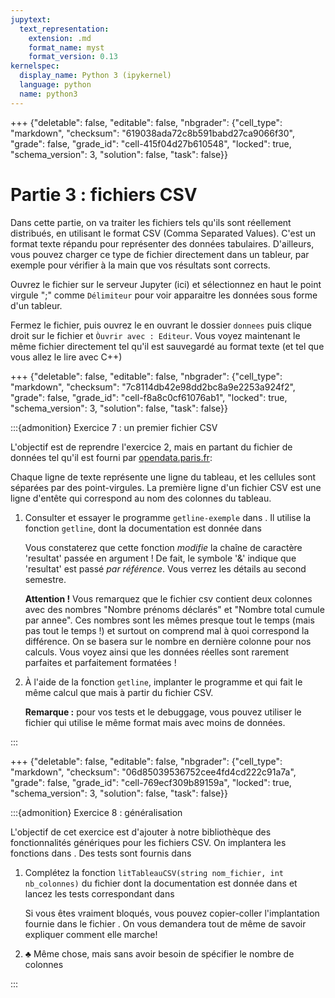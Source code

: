 ```yaml
---
jupytext:
  text_representation:
    extension: .md
    format_name: myst
    format_version: 0.13
kernelspec:
  display_name: Python 3 (ipykernel)
  language: python
  name: python3
---
```


+++ {"deletable": false, "editable": false, "nbgrader": {"cell_type": "markdown", "checksum": "619038ada72c8b591babd27ca9066f30", "grade": false, "grade_id": "cell-415f04d27b610548", "locked": true, "schema_version": 3, "solution": false, "task": false}}

# Partie 3 : fichiers CSV

Dans cette partie, on va traiter les fichiers tels qu'ils sont réellement distribués, en utilisant le format CSV (Comma Separated Values). C'est un format
texte répandu pour représenter des données tabulaires. D'ailleurs, vous
pouvez charger ce type de fichier directement dans un tableur, par
exemple pour vérifier à la main que vos résultats sont corrects.

Ouvrez le fichier [](donnees/donnees-test.csv) sur le serveur Jupyter (ici) et sélectionnez en haut le point virgule ";" comme `Délimiteur` pour voir apparaitre les données sous forme d'un tableur.

Fermez le fichier, puis ouvrez le en ouvrant le dossier `donnees` puis clique droit sur le fichier et `Òuvrir avec : Editeur`. Vous voyez maintenant le même fichier directement tel qu'il est sauvegardé au format texte (et tel que vous allez le lire avec C++)

+++ {"deletable": false, "editable": false, "nbgrader": {"cell_type": "markdown", "checksum": "7c8114db42e98dd2bc8a9e2253a924f2", "grade": false, "grade_id": "cell-f8a8c0cf61076ab1", "locked": true, "schema_version": 3, "solution": false, "task": false}}

:::{admonition} Exercice 7 : un premier fichier CSV

L'objectif est de reprendre l'exercice 2, mais en partant du fichier de
données tel qu'il est fourni par [opendata.paris.fr](opendata.paris.fr):
[](donnees/liste_des_prenoms.csv)

Chaque ligne de texte représente une ligne du tableau, et les cellules
sont séparées par des point-virgules. La première ligne d'un fichier CSV
est une ligne d'entête qui correspond au nom des colonnes du tableau.

1.  Consulter et essayer le programme `getline-exemple` dans [](getline-exemple.cpp). Il utilise la fonction `getline`, dont la documentation
    est donnée dans [](getline.hpp)


    Vous constaterez que cette fonction *modifie* la chaîne de caractère
    'resultat' passée en argument ! De fait, le symbole '&' indique que
    'resultat' est passé *par référence*. Vous verrez les détails au
    second semestre.

    **Attention !** Vous remarquez que le fichier csv contient deux
    colonnes avec des nombres "Nombre prénoms déclarés" et "Nombre total
    cumule par annee". Ces nombres sont les mêmes presque tout le temps
    (mais pas tout le temps !) et surtout on comprend mal à quoi
    correspond la différence. On se basera sur le nombre en dernière
    colonne pour nos calculs. Vous voyez ainsi que les données réelles
    sont rarement parfaites et parfaitement formatées !

2.  À l'aide de la fonction `getline`, implanter le programme
    [](prenoms-csv.cpp) et qui fait le même calcul que [](prenoms.cpp) mais
    à partir du fichier CSV.

    **Remarque :** pour vos tests et le debuggage, vous pouvez utiliser
    le fichier [](donnees/donnees-test.csv) qui utilise le même format
    mais avec moins de données.

:::

+++ {"deletable": false, "editable": false, "nbgrader": {"cell_type": "markdown", "checksum": "06d85039536752cee4fd4cd222c91a7a", "grade": false, "grade_id": "cell-769ecf309b89159a", "locked": true, "schema_version": 3, "solution": false, "task": false}}

:::{admonition} Exercice 8 : généralisation

L'objectif de cet exercice est d'ajouter à notre bibliothèque des
fonctionnalités génériques pour les fichiers CSV. On implantera les
fonctions dans [](tableau-lecture-csv.cpp) . Des tests sont fournis dans
[](tableau-lecture-csv-test.cpp)

1.  Complétez la fonction `litTableauCSV(string nom_fichier, int nb_colonnes)` du fichier
    [](tableau-lecture-csv.cpp) dont la documentation est donnée dans
    [](tableau-lecture-csv.hpp) et lancez les tests correspondant dans
    [](tableau-lecture-csv-test.cpp)


    Si vous êtes vraiment bloqués, vous pouvez copier-coller
    l'implantation fournie dans le fichier
    [](en_cas_d_urgence_briser_la_glace.cpp). On vous demandera tout de
    même de savoir expliquer comment elle marche!

3.  $\clubsuit$ Même chose, mais sans avoir besoin de spécifier le
    nombre de colonnes


:::

```{code-cell} ipython3

```
